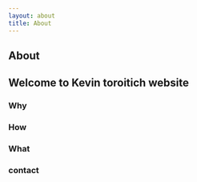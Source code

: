 ```yaml
---
layout: about
title: About
---
```


## About

## Welcome to Kevin toroitich website
### Why

### How

### What

### contact
